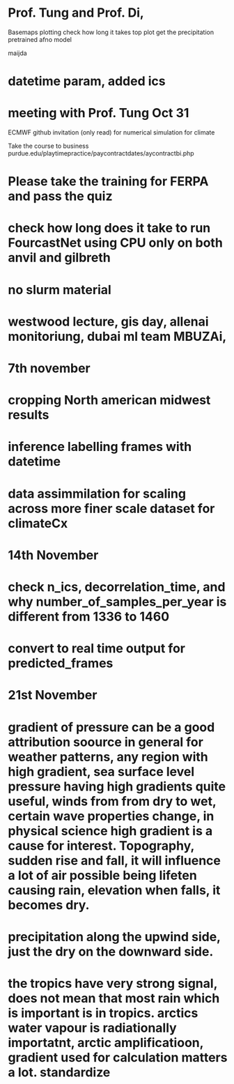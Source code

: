 # Prof. Tung and Prof. Di,

Basemaps plotting 
check how long it takes top plot
get the precipitation pretrained afno model

maijda


# datetime param, added ics



# meeting with Prof. Tung  Oct 31

ECMWF github invitation (only read) for numerical simulation for climate

Take the course to business  purdue.edu/playtimepractice/paycontractdates/aycontractbi.php
# Please take the training for FERPA and pass the quiz
# check how long does it take to run FourcastNet using CPU only on both anvil and gilbreth
# no slurm material




# westwood lecture, gis day, allenai monitoriung, dubai ml team MBUZAi, 




# 7th november

# cropping North american midwest results
# inference labelling frames with datetime
# data assimmilation for scaling across more finer scale dataset for climateCx



# 14th November
# check n_ics, decorrelation_time,  and why number_of_samples_per_year is different from 1336 to 1460
# convert to real time output for predicted_frames


# 21st November 
# gradient of pressure can be a good attribution soource in general for weather patterns, any region with high gradient, sea surface level pressure having high gradients quite useful, winds from from dry to wet, certain wave properties change, in physical science high gradient is a cause for interest. Topography, sudden rise and fall, it will influence a lot of air possible being lifeten causing rain, elevation when falls, it becomes dry. 
# precipitation along the upwind side, just the dry on the downward side.


# the tropics have very strong signal, does not mean that most rain which is important is in tropics.  arctics water vapour is radiationally importatnt, arctic amplificatioon, gradient used for calculation matters a lot. standardize 